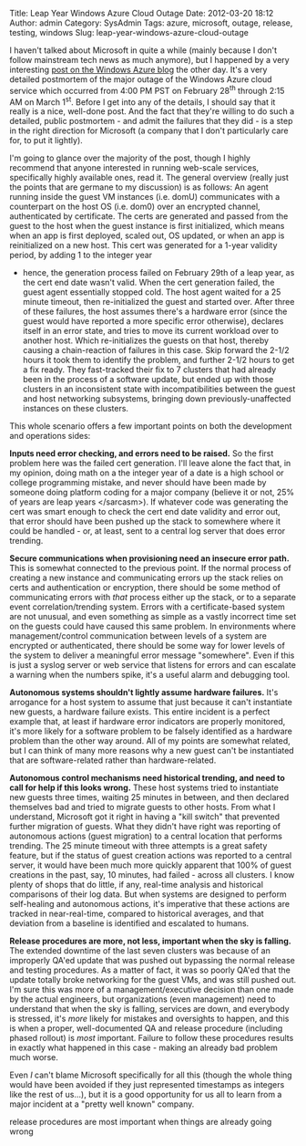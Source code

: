 Title: Leap Year Windows Azure Cloud Outage
Date: 2012-03-20 18:12
Author: admin
Category: SysAdmin
Tags: azure, microsoft, outage, release, testing, windows
Slug: leap-year-windows-azure-cloud-outage

I haven't talked about Microsoft in quite a while (mainly because I
don't follow mainstream tech news as much anymore), but I happened by a
very interesting [post on the Windows Azure
blog](http://blogs.msdn.com/b/windowsazure/archive/2012/03/09/summary-of-windows-azure-service-disruption-on-feb-29th-2012.aspx)
the other day. It's a very detailed postmortem of the major outage of
the Windows Azure cloud service which occurred from 4:00 PM PST on
February 28<sup>th</sup> through 2:15 AM on March 1<sup>st</sup>. Before I get into any of
the details, I should say that it really is a nice, well-done post. And
the fact that they're willing to do such a detailed, public postmortem -
and admit the failures that they did - is a step in the right direction
for Microsoft (a company that I don't particularly care for, to put it
lightly).

I'm going to glance over the majority of the post, though I highly
recommend that anyone interested in running web-scale services,
specifically highly available ones, read it. The general overview
(really just the points that are germane to my discussion) is as
follows: An agent running inside the guest VM instances (i.e. domU)
communicates with a counterpart on the host OS (i.e. dom0) over an
encrypted channel, authenticated by certificate. The certs are generated
and passed from the guest to the host when the guest instance is first
initialized, which means when an app is first deployed, scaled out, OS
updated, or when an app is reinitialized on a new host. This cert was
generated for a 1-year validity period, by adding 1 to the integer year
- hence, the generation process failed on February 29th of a leap year,
as the cert end date wasn't valid. When the cert generation failed, the
guest agent essentially stopped cold. The host agent waited for a 25
minute timeout, then re-initialized the guest and started over. After
three of these failures, the host assumes there's a hardware error
(since the guest would have reported a more specific error otherwise),
declares itself in an error state, and tries to move its current
workload over to another host. Which re-initializes the guests on that
host, thereby causing a chain-reaction of failures in this case. Skip
forward the 2-1/2 hours it took them to identify the problem, and
further 2-1/2 hours to get a fix ready. They fast-tracked their fix to 7
clusters that had already been in the process of a software update, but
ended up with those clusters in an inconsistent state with
incompatibilities between the guest and host networking subsystems,
bringing down previously-unaffected instances on these clusters.

This whole scenario offers a few important points on both the
development and operations sides:

**Inputs need error checking, and errors need to be raised.** So the
first problem here was the failed cert generation. I'll leave alone the
fact that, in my opinion, doing math on a the integer year of a date is
a high school or college programming mistake, and never should have been
made by someone doing platform coding for a major company (believe it or
not, 25% of years are leap years </sarcasm\>). If whatever code was
generating the cert was smart enough to check the cert end date validity
and error out, that error should have been pushed up the stack to
somewhere where it could be handled - or, at least, sent to a central
log server that does error trending.

**Secure communications when provisioning need an insecure error path.**
This is somewhat connected to the previous point. If the normal process
of creating a new instance and communicating errors up the stack relies
on certs and authentication or encryption, there should be some method
of communicating errors with *that* process either up the stack, or to a
separate event correlation/trending system. Errors with a
certificate-based system are not unusual, and even something as simple
as a vastly incorrect time set on the guests could have caused this same
problem. In environments where management/control communication between
levels of a system are encrypted or authenticated, there should be some
way for lower levels of the system to deliver a meaningful error message
"somewhere". Even if this is just a syslog server or web service that
listens for errors and can escalate a warning when the numbers spike,
it's a useful alarm and debugging tool.

**Autonomous systems shouldn't lightly assume hardware failures.** It's
arrogance for a host system to assume that just because it can't
instantiate new guests, a hardware failure exists. This entire incident
is a perfect example that, at least if hardware error indicators are
properly monitored, it's more likely for a software problem to be
falsely identified as a hardware problem than the other way around. All
of my points are somewhat related, but I can think of many more reasons
why a new guest can't be instantiated that are software-related rather
than hardware-related.

**Autonomous control mechanisms need historical trending, and need to
call for help if this looks wrong.** These host systems tried to
instantiate new guests three times, waiting 25 minutes in between, and
then declared themselves bad and tried to migrate guests to other hosts.
From what I understand, Microsoft got it right in having a "kill switch"
that prevented further migration of guests. What they didn't have right
was reporting of autonomous actions (guest migration) to a central
location that performs trending. The 25 minute timeout with three
attempts is a great safety feature, but if the status of guest creation
actions was reported to a central server, it would have been much more
quickly apparent that 100% of guest creations in the past, say, 10
minutes, had failed - across all clusters. I know plenty of shops that
do little, if any, real-time analysis and historical comparisons of
their log data. But when systems are designed to perform self-healing
and autonomous actions, it's imperative that these actions are tracked
in near-real-time, compared to historical averages, and that deviation
from a baseline is identified and escalated to humans.

**Release procedures are more, not less, important when the sky is
falling.** The extended downtime of the last seven clusters was because
of an improperly QA'ed update that was pushed out bypassing the normal
release and testing procedures. As a matter of fact, it was so poorly
QA'ed that the update totally broke networking for the guest VMs, and
was still pushed out. I'm sure this was more of a management/executive
decision than one made by the actual engineers, but organizations (even
management) need to understand that when the sky is falling, services
are down, and everybody is stressed, it's *more* likely for mistakes and
oversights to happen, and this is when a proper, well-documented QA and
release procedure (including phased rollout) is *most* important.
Failure to follow these procedures results in exactly what happened in
this case - making an already bad problem much worse.

Even *I* can't blame Microsoft specifically for all this (though the
whole thing would have been avoided if they just represented timestamps
as integers like the rest of us...), but it is a good opportunity for us
all to learn from a major incident at a "pretty well known" company.

release procedures are most important when things are already going
wrong
